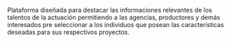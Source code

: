 Plataforma diseñada para destacar las informaciones relevantes de los talentos de la actuación permitiendo a las agencias, productores y demás interesados pre seleccionar a los individuos que posean las características deseadas para sus respectivos proyectos.
